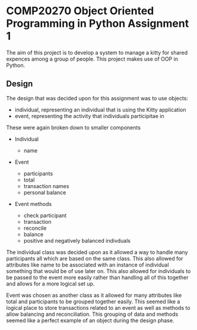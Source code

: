 # COMP20270 Object Oriented Programming in Python Assignment 1

The aim of this project is to develop a system to manage a kitty for shared expences among a group of people. This project makes use of OOP in Python.

## Design
The design that was decided upon for this assignment was to use objects:

- individual, representing an individual that is using the Kitty application
- event, representing the activity that individuals participitae in

These were again broken down to smaller components

- Individual
    - name
   
- Event
    - participants
    - total
    - transaction names
    - personal balance
    
- Event methods
    - check participant
    - transaction
    - reconcile
    - balance
    - positive and negatively balanced indivduals
    
The individual class was decided upon as it allowed a way to handle many participants all which are based on the same class. This also allowed for attributes like name to be associated with an instance of individual something that would be of use later on. This also allowed for individuals to be passed to the event more easily rather than handling all of this together and allows for a more logical set up.

Event was chosen as another class as it allowed for many attributes like total and participants to be grouped together easily. This seemed like a logical place to store transactions related to an event as well as methods to allow balancing and reconciliation. This grouping of data and methods seemed like a perfect example of an object during the design phase.

